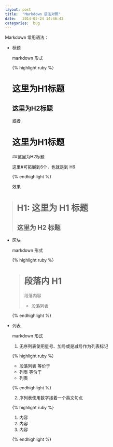 ```yaml
---
layout: post
title:  "Markdown 语法对照"
date:   2014-05-24 14:46:42
categories:  bug
---
```


Markdown 常用语法：

*  标题

	markdown 形式

    {% highlight ruby %}
	
	这里为H1标题
	============
	这里为H2标题
	------------

    或者

    # 这里为H1标题
    
    ##这里为H2标题

    这里#可拓展到6个，也就是到 H6

    {% endhighlight %}

    效果 
> H1:
> 这里为 H1 标题
> ============
> 这里为 H2 标题
> ------------

*  区块
    
    markdown 形式

    {% highlight ruby %}

    > # 段落内 H1
    > 段落内容
    > * 段落列表
    >

    {% endhighlight %}

*  列表
    
    markdown 形式

    1. 无序列表使用星号、加号或是减号作为列表标记

    {% highlight ruby %}

    * 段落列表
    等价于
    - 列表
    等价于 
    + 列表
    
    {% endhighlight %}

    2. 序列表使用数字接着一个英文句点

    {% highlight ruby %}

    1. 内容
    2. 内容
    3. 内容
    
    {% endhighlight %}